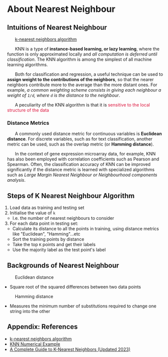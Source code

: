 # About Nearest Neighbour

<!-- markdownlint-disable MD033 -->

<style>
p { text-indent: 5%; }
li { margin-left: -15px; }
color1 { color: crimson; }
</style>

## Intuitions of Nearest Neighbour

[k-nearest neighbors algorithm](https://en.wikipedia.org/wiki/K-nearest_neighbors_algorithm)

KNN is a type of **instance-based learning, or lazy learning**, where the function is only approximated locally and _all computation is deferred until classification_. The KNN algorithm is among the simplest of all machine learning algorithms.  

Both for classification and regression, a useful technique can be used to **assign weight to the contributions of the neighbors**, so that the nearer neighbors contribute more to the average than the more distant ones. For example, _a common weighting scheme consists in giving each neighbour a weight of `1/d`, where `d` is the distance to the neighbour_.

A peculiarity of the KNN algorithm is that it is <color1>sensitive to the local structure of the data</color1>

### Distance Metrics

A commonly used distance metric for continuous variables is **Euclidean distance**. For discrete variables, such as for text classification, another metric can be used, such as the overlap metric (or **Hamming distance**).  

In the context of gene expression microarray data, for example, KNN has also been employed with correlation coefficients such as Pearson and Spearman. Often, the classification accuracy of KNN can be improved significantly if the distance metric is learned with specialized algorithms such as _Large Margin Nearest Neighbour or Neighbourhood components analysis_.  

## Steps of K Nearest Neighbour Algorithm

1. Load data as training and testing set
2. Initialise the value of `k`
   - I.e. the number of nearest neighbours to consider
3. For each data point in testing set:
   - Calculate its distance to all the points in training, using distance metrics like "Euclidean", "Hamming"...etc
   - Sort the training points by distance
   - Take the top `K` points and get their labels
   - Use the majority label as the test point's label

## Backgrounds of Nearest Neighbour

Euclidean distance

- Square root of the squared differences between two data points

Hamming distance

- Measures the minimum number of substitutions required to change one string into the other

## Appendix: References

- [k-nearest neighbors algorithm](https://en.wikipedia.org/wiki/K-nearest_neighbors_algorithm)
- [KNN Numerical Example](https://people.revoledu.com/kardi/tutorial/KNN/KNN_Numerical-example.html)
- [A Complete Guide to K-Nearest Neighbors (Updated 2023)](https://www.analyticsvidhya.com/blog/2018/03/introduction-k-neighbours-algorithm-clustering/)
